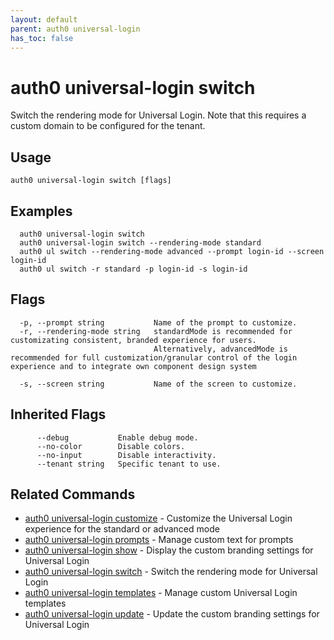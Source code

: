 ```yaml
---
layout: default
parent: auth0 universal-login
has_toc: false
---
```

# auth0 universal-login switch

Switch the rendering mode for Universal Login. Note that this requires a custom domain to be configured for the tenant.

## Usage
```
auth0 universal-login switch [flags]
```

## Examples

```
  auth0 universal-login switch
  auth0 universal-login switch --rendering-mode standard 
  auth0 ul switch --rendering-mode advanced --prompt login-id --screen login-id
  auth0 ul switch -r standard -p login-id -s login-id
```


## Flags

```
  -p, --prompt string           Name of the prompt to customize.
  -r, --rendering-mode string   standardMode is recommended for customizating consistent, branded experience for users.
                                Alternatively, advancedMode is recommended for full customization/granular control of the login experience and to integrate own component design system
                                
  -s, --screen string           Name of the screen to customize.
```


## Inherited Flags

```
      --debug           Enable debug mode.
      --no-color        Disable colors.
      --no-input        Disable interactivity.
      --tenant string   Specific tenant to use.
```


## Related Commands

- [auth0 universal-login customize](auth0_universal-login_customize.md) - Customize the Universal Login experience for the standard or advanced mode
- [auth0 universal-login prompts](auth0_universal-login_prompts.md) - Manage custom text for prompts
- [auth0 universal-login show](auth0_universal-login_show.md) - Display the custom branding settings for Universal Login
- [auth0 universal-login switch](auth0_universal-login_switch.md) - Switch the rendering mode for Universal Login
- [auth0 universal-login templates](auth0_universal-login_templates.md) - Manage custom Universal Login templates
- [auth0 universal-login update](auth0_universal-login_update.md) - Update the custom branding settings for Universal Login


